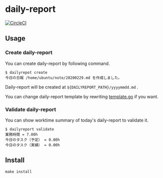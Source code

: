 # daily-report

[![CircleCI](https://circleci.com/gh/ShibataTakao/daily-report.svg?style=shield)](https://circleci.com/gh/ShibataTakao/daily-report)

## Usage

### Create daily-report
You can create daily-report by following command.

```
$ dailyrepot create
今日の日報 /home/ubuntu/note/20200229.md を作成しました。
```

Daily-report will be created at `${DAILYREPORT_PATH}/yyyymmdd.md` .

You can change daily-report template by rewriting [template.go](./internal/dailyreport/template.go) if you want.

### Validate daily-report
You can show worktime summary of today's daily-report to validate it.

```
$ dailyreport validate
業務時間 = 7.00h
今日のタスク（予定） = 0.00h
今日のタスク（実績） = 0.00h
```

## Install
```
make install
```
